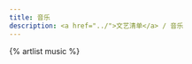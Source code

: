 ```yaml
---
title: 音乐
description: <a href="../">文艺清单</a> / 音乐
---
```


<style>
.media {height:120px}
.media-meta {width: calc(100% - 120px);}
.media-cover {width:120px;height:120px;}
</style>

{% artlist music %}
